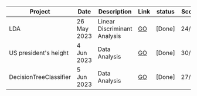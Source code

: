 Project | Date | Description | Link | status | Score
--- | --- | --- | --- | --- | ---
LDA | 26 May 2023 | Linear Discriminant Analysis | [GO](https://github.com/Data-analysis-FUM/LDA) | [Done] | 24/30
US president's height | 4 Jun 2023 | Data Analysis | [GO](https://github.com/Data-analysis-FUM/US-president) | [Done] | 30/30
DecisionTreeClassifier | 5 Jun 2023 | Data Analysis | [GO](https://github.com/Data-analysis-FUM/DecisionTreeClassifier) | [Done] | 27/30
